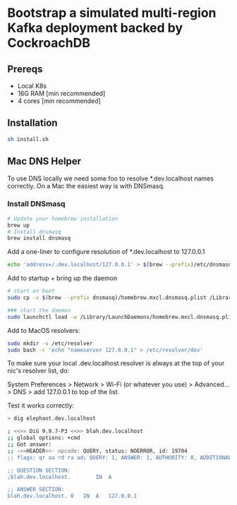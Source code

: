 # Bootstrap a simulated multi-region Kafka deployment backed by CockroachDB

## Prereqs

- Local K8s
- 16G RAM [min recommended]
- 4 cores [min recommended]

## Installation

```bash
sh install.sh
```

## Mac DNS Helper

To use DNS locally we need some foo to resolve *.dev.localhost names correctly. On a Mac the easiest way is with DNSmasq.

### Install DNSmasq

```bash
# Update your homebrew installation
brew up
# Install dnsmasq
brew install dnsmasq
```

Add a one-liner to configure resolution of *.dev.localhost to 127.0.0.1

```bash
echo 'address=/.dev.localhost/127.0.0.1' > $(brew --prefix)/etc/dnsmasq.conf
```

Add to startup + bring up the daemon

```bash
# start on boot
sudo cp -v $(brew --prefix dnsmasq)/homebrew.mxcl.dnsmasq.plist /Library/LaunchDaemons

### start the daemon
sudo launchctl load -w /Library/LaunchDaemons/homebrew.mxcl.dnsmasq.plist
```

Add to MacOS resolvers:

```bash
sudo mkdir -v /etc/resolver
sudo bash -c 'echo "nameserver 127.0.0.1" > /etc/resolver/dev'
```

To make sure your local .dev.localhost resolver is always at the top of your nic's resolver list, do:

System Preferences > Network > Wi-Fi (or whatever you use) > Advanced... > DNS > add 127.0.0.1 to top of the list.

Test it works correctly:

```bash
> dig elephant.dev.localhost

; <<>> DiG 9.9.7-P3 <<>> blah.dev.localhost
;; global options: +cmd
;; Got answer:
;; ->>HEADER<<- opcode: QUERY, status: NOERROR, id: 19704
;; flags: qr aa rd ra ad; QUERY: 1, ANSWER: 1, AUTHORITY: 0, ADDITIONAL: 0

;; QUESTION SECTION:
;blah.dev.localhost.		IN	A

;; ANSWER SECTION:
blah.dev.localhost.	0	IN	A	127.0.0.1
```